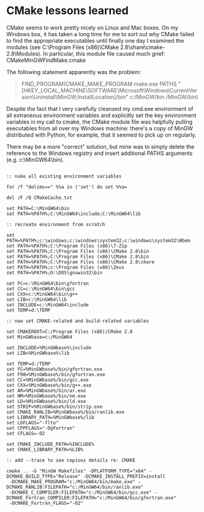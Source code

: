 CMake lessons learned
===========================

CMake seems to work pretty nicely on Linux and Mac boxes. On my Windows box, it has taken
a long time for me to sort out why CMake failed to find the appropriate executables until
finally one day I examined the modules (see C:\Program Files (x86)\CMake 2.8\share\cmake-2.8\Modules).
In particular, this module file caused much grief: CMakeMinGWFindMake.cmake

The following statement apparently was the problem:

>FIND_PROGRAM(CMAKE_MAKE_PROGRAM make.exe PATHS
>  "[HKEY_LOCAL_MACHINE\\SOFTWARE\\Microsoft\\Windows\\CurrentVersion\\Uninstall\\MinGW;InstallLocation]/bin" 
>  c:/MinGW/bin /MinGW/bin)

Despite the fact that I very carefully cleansed my cmd.exe environment of all extraneous environment variables
and explicitly set the key environment variables in my call to cmake, the CMake module file was helpfully pulling executables from 
all over my Windows machine: there's a copy of MinGW distributed with Python, for example, that it seemed to pick up on regularly. 

There may be a more "correct" solution, but mine was to simply delete the reference to the Windows registry and insert additional PATHS
arguments (e.g. c:\MinGW64\bin).

~~~

:: nuke all existing environment variables

for /f "delims==" %%a in ('set') do set %%a=

del /F /Q CMakeCache.txt

set PATH=C:\MinGW64\bin
set PATH=%PATH%;C:\MinGW64\include;C:\MinGW64\lib

:: recreate environment from scratch

set PATH=%PATH%;c:\windows;c:\windows\system32;c:\windows\system32\Wbem
set PATH=%PATH%;C:\Program Files (x86)\7-Zip
set PATH=%PATH%;C:\Program Files (x86)\CMake 2.8\bin
set PATH=%PATH%;C:\Program Files (x86)\CMake 2.8\bin
set PATH=%PATH%;C:\Program Files (x86)\CMake 2.8\share
set PATH=%PATH%;c:\Program Files (x86)\Zeus
set PATH=%PATH%;D:\DOS\gnuwin32\bin

set FC=c:\MinGW64\bin\gfortran
set CC=c:\MinGW64\bin\gcc
set CXX=c:\MinGW64\bin\g++
set LIB=c:\MinGW64\lib
set INCLUDE=c:\MinGW64\include
set TEMP=d:\TEMP

:: now set CMAKE-related and build-related variables

set CMAKEROOT=C:/Program Files (x86)/CMake 2.8
set MinGWbase=c:/MinGW64

set INCLUDE=%MinGWbase%\include
set LIB=%MinGWbase%\lib

set TEMP=d:/TEMP
set FC=%MinGWbase%/bin/gfortran.exe
set F90=%MinGWbase%/bin/gfortran.exe
set CC=%MinGWbase%/bin/gcc.exe
set CXX=%MinGWbase%/bin/g++.exe
set AR=%MinGWbase%/bin/ar.exe
set NM=%MinGWbase%/bin/nm.exe
set LD=%MinGWbase%/bin/ld.exe
set STRIP=%MinGWbase%/bin/strip.exe
set CMAKE_RANLIB=%MinGWbase%/bin/ranlib.exe
set LIBRARY_PATH=%MinGWbase%/lib
set LDFLAGS="-flto"
set CPPFLAGS="-DgFortran"
set CFLAGS=-O2
 
set CMAKE_INCLUDE_PATH=%INCLUDE%
set CMAKE_LIBRARY_PATH=%LIB%

:: add --trace to see copious details re: CMAKE

cmake .. -G "MinGW Makefiles" -DPLATFORM_TYPE="x64" -DCMAKE_BUILD_TYPE="Release" -DCMAKE_INSTALL_PREFIX=install 
 -DCMAKE_MAKE_PROGRAM="c:/MinGW64/bin/make.exe" -DCMAKE_RANLIB:FILEPATH="c:/MinGW64/bin/ranlib.exe" 
 -DCMAKE_C_COMPILER:FILEPATH="c:/MinGW64/bin/gcc.exe" -DCMAKE_Fortran_COMPILER:FILEPATH="c:/MinGW64/bin/gfortran.exe" 
 -DCMAKE_Fortran_FLAGS="-O2"  
 
~~~ 